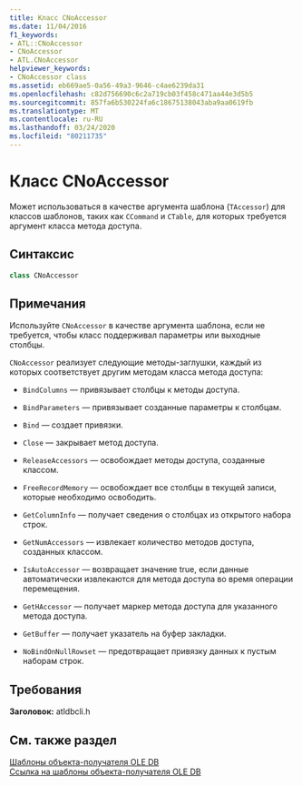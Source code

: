 ```yaml
---
title: Класс CNoAccessor
ms.date: 11/04/2016
f1_keywords:
- ATL::CNoAccessor
- CNoAccessor
- ATL.CNoAccessor
helpviewer_keywords:
- CNoAccessor class
ms.assetid: eb669ae5-0a56-49a3-9646-c4ae6239da31
ms.openlocfilehash: c82d756690c6c2a719cb03f458c471aa44e3d5b5
ms.sourcegitcommit: 857fa6b530224fa6c18675138043aba9aa0619fb
ms.translationtype: MT
ms.contentlocale: ru-RU
ms.lasthandoff: 03/24/2020
ms.locfileid: "80211735"
---
```

# <a name="cnoaccessor-class"></a>Класс CNoAccessor

Может использоваться в качестве аргумента шаблона (`TAccessor`) для классов шаблонов, таких как `CCommand` и `CTable`, для которых требуется аргумент класса метода доступа.

## <a name="syntax"></a>Синтаксис

```cpp
class CNoAccessor
```

## <a name="remarks"></a>Примечания

Используйте `CNoAccessor` в качестве аргумента шаблона, если не требуется, чтобы класс поддерживал параметры или выходные столбцы.

`CNoAccessor` реализует следующие методы-заглушки, каждый из которых соответствует другим методам класса метода доступа:

- `BindColumns` — привязывает столбцы к методы доступа.

- `BindParameters` — привязывает созданные параметры к столбцам.

- `Bind` — создает привязки.

- `Close` — закрывает метод доступа.

- `ReleaseAccessors` — освобождает методы доступа, созданные классом.

- `FreeRecordMemory` — освобождает все столбцы в текущей записи, которые необходимо освободить.

- `GetColumnInfo` — получает сведения о столбцах из открытого набора строк.

- `GetNumAccessors` — извлекает количество методов доступа, созданных классом.

- `IsAutoAccessor` — возвращает значение true, если данные автоматически извлекаются для метода доступа во время операции перемещения.

- `GetHAccessor` — получает маркер метода доступа для указанного метода доступа.

- `GetBuffer` — получает указатель на буфер закладки.

- `NoBindOnNullRowset` — предотвращает привязку данных к пустым наборам строк.

## <a name="requirements"></a>Требования

**Заголовок:** atldbcli.h

## <a name="see-also"></a>См. также раздел

[Шаблоны объекта-получателя OLE DB](../../data/oledb/ole-db-consumer-templates-cpp.md)<br/>
[Ссылка на шаблоны объекта-получателя OLE DB](../../data/oledb/ole-db-consumer-templates-reference.md)
